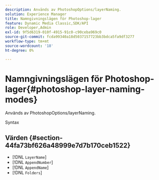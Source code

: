 ```yaml
---
description: Används av PhotoshopOptions/layerNaming.
solution: Experience Manager
title: Namngivningslägen för Photoshop-lager
feature: Dynamic Media Classic,SDK/API
role: Developer,Admin
exl-id: 9f5d6319-010f-4915-91c0-c90ceba969c0
source-git-commit: fcda99340a18d5037157723bb3bdca5fa9df3277
workflow-type: tm+mt
source-wordcount: '18'
ht-degree: 0%

---
```


# Namngivningslägen för Photoshop-lager{#photoshop-layer-naming-modes}

Används av PhotoshopOptions/layerNaming.

Syntax

## Värden {#section-44fa73bf626a48999e7d7b170ceb1522}

* [!DNL `LayerName`]
* [!DNL `AppendNumber`]
* [!DNL `AppendName`]
* [!DNL `Folders`]
